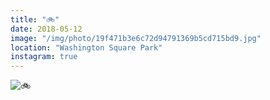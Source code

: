 ```yaml
---
title: "🚲"
date: 2018-05-12
image: "/img/photo/19f471b3e6c72d94791369b5cd715bd9.jpg"
location: "Washington Square Park"
instagram: true
---
```


![🚲](/img/photo/19f471b3e6c72d94791369b5cd715bd9.jpg)
